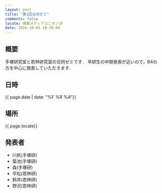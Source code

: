 ```yaml
---
layout: post
title: "第1回合同ゼミ"
comments: false
locate: 情報メディアユニオン1F
date: 2016-10-03 18:30:00
---
```


## 概要

手塚研究室と若林研究室の合同ゼミです．
卒研生の中間発表が近いので，B4の方を中心に発表していただきます．

## 日時

{{ page.date | date: "%F %R %A"}}


## 場所

{{ page.locate}}

## 発表者

- 川尻(手塚研)
- 菊池(手塚研)
- 森(手塚研)
- 平松(若林研)
- 鈴井(若林研)
- 野沢(若林研)
